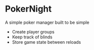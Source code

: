 # PokerNight
A simple poker manager built to be simple

* Create player groups
* Keep track of blinds 
* Store game state between reloads